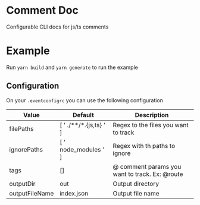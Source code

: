 # Comment Doc

Configurable CLI docs for js/ts comments

# Example

Run `yarn build` and `yarn generate` to run the example

## Configuration

On your `.eventconfigrc` you can use the following configuration

| Value          | Default                | Description                                    |
| -------------- | ---------------------- | ---------------------------------------------- |
| filePaths      | [ ' ./**/*.{js,ts} ' ] | Regex to the files you want to track           |
| ignorePaths    | [ ' node_modules ' ]   | Regex with th paths to ignore                  |
| tags           | []                     | @ comment params you want to track. Ex: @route |
| outputDir      | out                    | Output directory                               |
| outputFileName | index.json             | Output file name                               |
